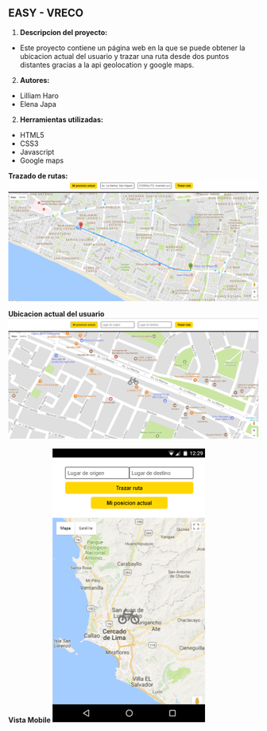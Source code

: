 ## EASY - VRECO
1. **Descripcion del proyecto:**
 - Este proyecto contiene un página web en la que se puede obtener la ubicacion actual del usuario y trazar una ruta desde dos puntos distantes gracias a la api geolocation y google maps.

2. **Autores:**

 - Lilliam Haro
 - Elena Japa

2. **Herramientas utilizadas:**

 - HTML5
 - CSS3
 - Javascript
 - Google maps

**Trazado de rutas:**
![RECURSOS](assets/maps-1.png)


**Ubicacion actual del usuario**
![RECURSOS](assets/maps-2.png)


**Vista Mobile**
![RECURSOS](assets/mobile.png)
